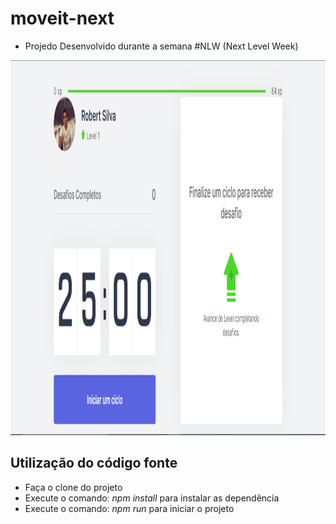 # moveit-next
- Projedo Desenvolvido durante a semana #NLW (Next Level Week)

<a href="https://move-it-aih37fd35-robertsilva4.vercel.app"><img src="https://github.com/robertsilva4/moveit-next/blob/main/move-it.png" width="1200" height="600"></img></a>
## Utilização do código fonte
- Faça o clone do projeto
- Execute o comando: *npm install* para instalar as dependência
- Execute o comando: *npm run* para iniciar o projeto
